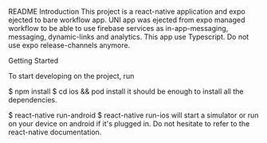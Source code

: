 README
Introduction
This project is a react-native application and expo ejected to bare workflow app. UNI app was ejected from expo managed workflow to be able to use firebase services as in-app-messaging, messaging, dynamic-links and analytics.
This app use Typescript.
Do not use expo release-channels anymore.

Getting Started

To start developing on the project, run

$ npm install
$ cd ios && pod install
it should be enough to install all the dependencies.

$ react-native run-android
$ react-native run-ios
will start a simulator or run on your device on android if it's plugged in. Do not hesitate to refer to the react-native documentation.
